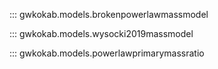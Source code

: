 ::: gwkokab.models.brokenpowerlawmassmodel

::: gwkokab.models.wysocki2019massmodel

::: gwkokab.models.powerlawprimarymassratio
